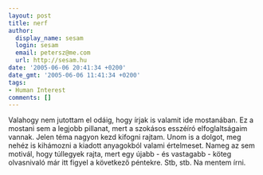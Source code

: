 ```yaml
---
layout: post
title: nerf
author:
  display_name: sesam
  login: sesam
  email: petersz@me.com
  url: http://sesam.hu
date: '2005-06-06 20:41:34 +0200'
date_gmt: '2005-06-06 11:41:34 +0200'
tags:
- Human Interest
comments: []
---
```


Valahogy nem jutottam el odáig, hogy írjak is valamit ide mostanában. Ez a mostani sem a legjobb pillanat, mert a szokásos esszéíró elfoglaltságaim vannak. Jelen téma nagyon kezd kifogni rajtam. Unom is a dolgot, meg nehéz is kihámozni a kiadott anyagokból valami értelmeset. Nameg az sem motivál, hogy túllegyek rajta, mert egy újabb - és vastagabb - köteg olvasnivaló már itt figyel a következő péntekre. Stb, stb. Na mentem írni.
